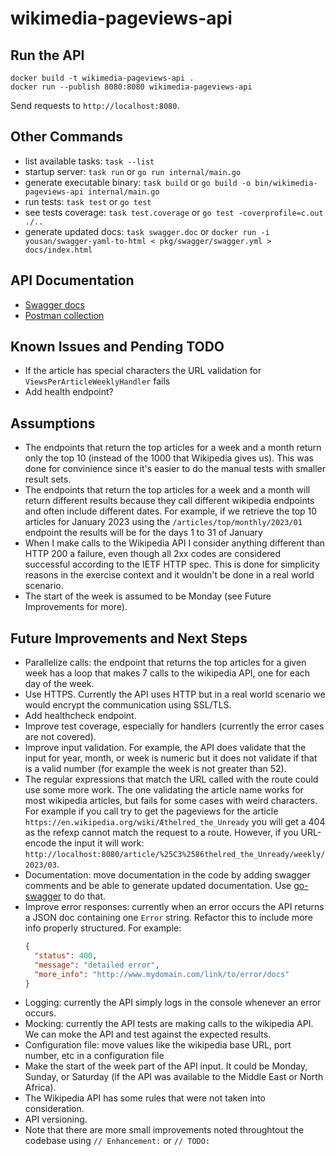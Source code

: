 # wikimedia-pageviews-api

## Run the API

```shell
docker build -t wikimedia-pageviews-api .
docker run --publish 8080:8080 wikimedia-pageviews-api
```

Send requests to `http://localhost:8080`.

## Other Commands

- list available tasks: `task --list`
- startup server: `task run` or `go run internal/main.go`
- generate executable binary: `task build` or `go build -o bin/wikimedia-pageviews-api internal/main.go`
- run tests: `task test` or `go test`
- see tests coverage: `task test.coverage` or `go test -coverprofile=c.out ./..`
- generate updated docs: `task swagger.doc` or `docker run -i yousan/swagger-yaml-to-html < pkg/swagger/swagger.yml > docs/index.html`

## API Documentation

- [Swagger docs](docs/index.html)
- [Postman collection](docs/wikipedia-pageviews-api.postman_collection.json)

## Known Issues and Pending TODO

- If the article has special characters the URL validation for `ViewsPerArticleWeeklyHandler` fails
- Add health endpoint?

## Assumptions

- The endpoints that return the top articles for a week and a month return only the top 10 (instead of the 1000 that Wikipedia gives us). This was done for convinience since it's easier to do the manual tests with smaller result sets.
- The endpoints that return the top articles for a week and a month will return different results because they call different wikipedia endpoints and often include different dates. For example, if we retrieve the top 10 articles for January 2023 using the `/articles/top/monthly/2023/01` endpoint the results will be for the days 1 to 31 of January
- When I make calls to the Wikipedia API I consider anything different than HTTP 200 a failure, even though all 2xx codes are considered successful according to the IETF HTTP spec. This is done for simplicity reasons in the exercise context and it wouldn't be done in a real world scenario.
- The start of the week is assumed to be Monday (see Future Improvements for more).

## Future Improvements and Next Steps

- Parallelize calls: the endpoint that returns the top articles for a given week has a loop that makes 7 calls to the wikipedia API, one for each day of the week.
- Use HTTPS. Currently the API uses HTTP but in a real world scenario we would encrypt the communication using SSL/TLS.
- Add healthcheck endpoint.
- Improve test coverage, especially for handlers (currently the error cases are not covered).
- Improve input validation. For example, the API does validate that the input for year, month, or week is numeric but it does not validate if that is a valid number (for example the week is not greater than 52).
- The regular expressions that match the URL called with the route could use some more work. The one validating the article name works for most wikipedia articles, but fails for some cases with weird characters. For example if you call try to get the pageviews for the article `https://en.wikipedia.org/wiki/Æthelred_the_Unready` you will get a 404 as the refexp cannot match the request to a route. However, if you URL-encode the input it will work: `http://localhost:8080/article/%25C3%2586thelred_the_Unready/weekly/2023/03`.
- Documentation: move documentation in the code by adding swagger comments and be able to generate updated documentation. Use [go-swagger](https://github.com/go-swagger/go-swagger) to do that.
- Improve error responses: currently when an error occurs the API returns a JSON doc containing one `Error` string. Refactor this to include more info properly structured. For example:
  ```json
  {
    "status": 400,
    "message": "detailed error",
    "more_info": "http://www.mydomain.com/link/to/error/docs"
  }
  ```
- Logging: currently the API simply logs in the console whenever an error occurs.
- Mocking: currently the API tests are making calls to the wikipedia API. We can moke the API and test against the expected results.
- Configuration file: move values like the wikipedia base URL, port number, etc in a configuration file
- Make the start of the week part of the API input. It could be Monday, Sunday, or Saturday (if the API was available to the Middle East or North Africa).
- The Wikipedia API has some rules that were not taken into consideration.
- API versioning.
- Note that there are more small improvements noted throughtout the codebase using `// Enhancement:` or `// TODO:`
